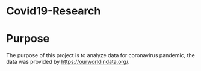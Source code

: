 # Covid19-Research

# Purpose #
The purpose of this project is to analyze data for coronavirus pandemic, the data was provided by https://ourworldindata.org/. 
